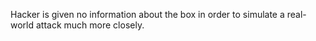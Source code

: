 Hacker is given no information about the box in order to simulate a real-world attack much more closely.